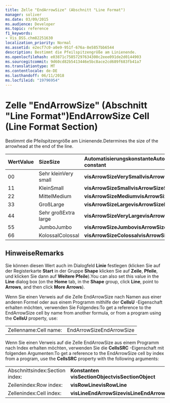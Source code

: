 ```yaml
---
title: Zelle "EndArrowSize" (Abschnitt "Line Format")
manager: soliver
ms.date: 03/09/2015
ms.audience: Developer
ms.topic: reference
f1_keywords:
- Vis_DSS.chm82251630
localization_priority: Normal
ms.assetid: e2ecf7c0-a0e9-951f-676a-8e5857bb6544
description: Bestimmt die Pfeilspitzengröße am Linienende.
ms.openlocfilehash: e03871c75857297634300c2eee091de2d0144903
ms.sourcegitcommit: 9d60cd82b5413446e5bc8ace2cd689f683fb41a7
ms.translationtype: MT
ms.contentlocale: de-DE
ms.lasthandoff: 06/11/2018
ms.locfileid: "19796954"
---
```

# <a name="endarrowsize-cell-line-format-section"></a><span data-ttu-id="7a076-103">Zelle "EndArrowSize" (Abschnitt "Line Format")</span><span class="sxs-lookup"><span data-stu-id="7a076-103">EndArrowSize Cell (Line Format Section)</span></span>

<span data-ttu-id="7a076-104">Bestimmt die Pfeilspitzengröße am Linienende.</span><span class="sxs-lookup"><span data-stu-id="7a076-104">Determines the size of the arrowhead at the end of the line.</span></span>
  
|<span data-ttu-id="7a076-105">**Wert**</span><span class="sxs-lookup"><span data-stu-id="7a076-105">**Value**</span></span>|<span data-ttu-id="7a076-106">**Size**</span><span class="sxs-lookup"><span data-stu-id="7a076-106">**Size**</span></span>|<span data-ttu-id="7a076-107">**Automatisierungskonstante**</span><span class="sxs-lookup"><span data-stu-id="7a076-107">**Automation constant**</span></span>|
|:-----|:-----|:-----|
|<span data-ttu-id="7a076-108">0</span><span class="sxs-lookup"><span data-stu-id="7a076-108">0</span></span>  <br/> |<span data-ttu-id="7a076-109">Sehr klein</span><span class="sxs-lookup"><span data-stu-id="7a076-109">Very small</span></span>  <br/> |<span data-ttu-id="7a076-110">**visArrowSizeVerySmall**</span><span class="sxs-lookup"><span data-stu-id="7a076-110">**visArrowSizeVerySmall**</span></span> <br/> |
|<span data-ttu-id="7a076-111">1</span><span class="sxs-lookup"><span data-stu-id="7a076-111">1</span></span>  <br/> |<span data-ttu-id="7a076-112">Klein</span><span class="sxs-lookup"><span data-stu-id="7a076-112">Small</span></span>  <br/> |<span data-ttu-id="7a076-113">**visArrowSizeSmall**</span><span class="sxs-lookup"><span data-stu-id="7a076-113">**visArrowSizeSmall**</span></span> <br/> |
|<span data-ttu-id="7a076-114">2</span><span class="sxs-lookup"><span data-stu-id="7a076-114">2</span></span>  <br/> |<span data-ttu-id="7a076-115">Mittel</span><span class="sxs-lookup"><span data-stu-id="7a076-115">Medium</span></span>  <br/> |<span data-ttu-id="7a076-116">**visArrowSizeMedium**</span><span class="sxs-lookup"><span data-stu-id="7a076-116">**visArrowSizeMedium**</span></span> <br/> |
|<span data-ttu-id="7a076-117">3</span><span class="sxs-lookup"><span data-stu-id="7a076-117">3</span></span>  <br/> |<span data-ttu-id="7a076-118">Groß</span><span class="sxs-lookup"><span data-stu-id="7a076-118">Large</span></span>  <br/> |<span data-ttu-id="7a076-119">**visArrowSizeLarge**</span><span class="sxs-lookup"><span data-stu-id="7a076-119">**visArrowSizeLarge**</span></span> <br/> |
|<span data-ttu-id="7a076-120">4</span><span class="sxs-lookup"><span data-stu-id="7a076-120">4</span></span>  <br/> |<span data-ttu-id="7a076-121">Sehr groß</span><span class="sxs-lookup"><span data-stu-id="7a076-121">Extra large</span></span>  <br/> |<span data-ttu-id="7a076-122">**visArrowSizeVeryLarge**</span><span class="sxs-lookup"><span data-stu-id="7a076-122">**visArrowSizeVeryLarge**</span></span> <br/> |
|<span data-ttu-id="7a076-123">5</span><span class="sxs-lookup"><span data-stu-id="7a076-123">5</span></span>  <br/> |<span data-ttu-id="7a076-124">Jumbo</span><span class="sxs-lookup"><span data-stu-id="7a076-124">Jumbo</span></span>  <br/> |<span data-ttu-id="7a076-125">**visArrowSizeJumbo**</span><span class="sxs-lookup"><span data-stu-id="7a076-125">**visArrowSizeJumbo**</span></span> <br/> |
|<span data-ttu-id="7a076-126">6</span><span class="sxs-lookup"><span data-stu-id="7a076-126">6</span></span>  <br/> |<span data-ttu-id="7a076-127">Kolossal</span><span class="sxs-lookup"><span data-stu-id="7a076-127">Colossal</span></span>  <br/> |<span data-ttu-id="7a076-128">**visArrowSizeColossal**</span><span class="sxs-lookup"><span data-stu-id="7a076-128">**visArrowSizeColossal**</span></span> <br/> |
   
## <a name="remarks"></a><span data-ttu-id="7a076-129">Hinweise</span><span class="sxs-lookup"><span data-stu-id="7a076-129">Remarks</span></span>

<span data-ttu-id="7a076-130">Sie können diesen Wert auch im Dialogfeld **Linie** festlegen (klicken Sie auf der Registerkarte **Start** in der Gruppe **Shape** klicken Sie auf **Zeile**, **Pfeile**, und klicken Sie dann auf **Weitere Pfeile**).</span><span class="sxs-lookup"><span data-stu-id="7a076-130">You can also set this value in the **Line** dialog box (on the **Home** tab, in the **Shape** group, click **Line**, point to **Arrows**, and then click **More Arrows**).</span></span>
  
<span data-ttu-id="7a076-131">Wenn Sie einen Verweis auf die Zelle EndArrowSize nach Namen aus einer anderen Formel oder aus einem Programm mithilfe der **CellsU** -Eigenschaft erhalten möchten, verwenden Sie Folgendes:</span><span class="sxs-lookup"><span data-stu-id="7a076-131">To get a reference to the EndArrowSize cell by name from another formula, or from a program using the **CellsU** property, use:</span></span> 
  
|||
|:-----|:-----|
|<span data-ttu-id="7a076-132">Zellenname:</span><span class="sxs-lookup"><span data-stu-id="7a076-132">Cell name:</span></span>  <br/> |<span data-ttu-id="7a076-133">EndArrowSize</span><span class="sxs-lookup"><span data-stu-id="7a076-133">EndArrowSize</span></span>  <br/> |
   
<span data-ttu-id="7a076-134">Wenn Sie einen Verweis auf die Zelle EndArrowSize aus einem Programm nach Index erhalten möchten, verwenden Sie die **CellsSRC** -Eigenschaft mit folgenden Argumenten:</span><span class="sxs-lookup"><span data-stu-id="7a076-134">To get a reference to the EndArrowSize cell by index from a program, use the **CellsSRC** property with the following arguments:</span></span> 
  
|||
|:-----|:-----|
|<span data-ttu-id="7a076-135">Abschnittsindex:</span><span class="sxs-lookup"><span data-stu-id="7a076-135">Section index:</span></span>  <br/> |<span data-ttu-id="7a076-136">**Konstanten visSectionObject**</span><span class="sxs-lookup"><span data-stu-id="7a076-136">**visSectionObject**</span></span> <br/> |
|<span data-ttu-id="7a076-137">Zeilenindex:</span><span class="sxs-lookup"><span data-stu-id="7a076-137">Row index:</span></span>  <br/> |<span data-ttu-id="7a076-138">**visRowLine**</span><span class="sxs-lookup"><span data-stu-id="7a076-138">**visRowLine**</span></span> <br/> |
|<span data-ttu-id="7a076-139">Zellenindex:</span><span class="sxs-lookup"><span data-stu-id="7a076-139">Cell index:</span></span>  <br/> |<span data-ttu-id="7a076-140">**visLineEndArrowSize**</span><span class="sxs-lookup"><span data-stu-id="7a076-140">**visLineEndArrowSize**</span></span> <br/> |
   

